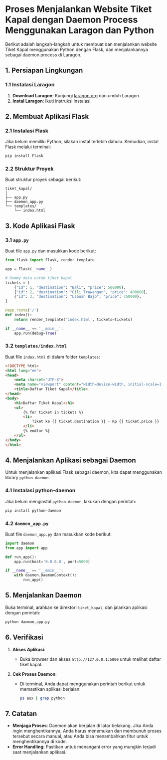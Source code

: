 # Proses Menjalankan Website Tiket Kapal dengan Daemon Process Menggunakan Laragon dan Python

Berikut adalah langkah-langkah untuk membuat dan menjalankan website Tiket Kapal menggunakan Python dengan Flask, dan menjalankannya sebagai daemon process di Laragon.

## 1. Persiapan Lingkungan

### 1.1 Instalasi Laragon

1. **Download Laragon**: Kunjungi [laragon.org](https://laragon.org) dan unduh Laragon.
2. **Instal Laragon**: Ikuti instruksi instalasi.

## 2. Membuat Aplikasi Flask

### 2.1 Instalasi Flask

Jika belum memiliki Python, silakan instal terlebih dahulu. Kemudian, instal Flask melalui terminal:

```bash
pip install Flask
```

### 2.2 Struktur Proyek

Buat struktur proyek sebagai berikut:

```
tiket_kapal/
│
├── app.py
├── daemon_app.py
└── templates/
    └── index.html
```

## 3. Kode Aplikasi Flask

### 3.1 `app.py`

Buat file `app.py` dan masukkan kode berikut:

```python
from flask import Flask, render_template

app = Flask(__name__)

# Dummy data untuk tiket kapal
tickets = [
    {"id": 1, "destination": "Bali", "price": 500000},
    {"id": 2, "destination": "Gili Trawangan", "price": 400000},
    {"id": 3, "destination": "Labuan Bajo", "price": 750000},
]

@app.route('/')
def index():
    return render_template('index.html', tickets=tickets)

if __name__ == '__main__':
    app.run(debug=True)
```

### 3.2 `templates/index.html`

Buat file `index.html` di dalam folder `templates`:

```html
<!DOCTYPE html>
<html lang="en">
<head>
    <meta charset="UTF-8">
    <meta name="viewport" content="width=device-width, initial-scale=1.0">
    <title>Daftar Tiket Kapal</title>
</head>
<body>
    <h1>Daftar Tiket Kapal</h1>
    <ul>
        {% for ticket in tickets %}
        <li>
            Tiket ke {{ ticket.destination }} - Rp {{ ticket.price }}
        </li>
        {% endfor %}
    </ul>
</body>
</html>
```

## 4. Menjalankan Aplikasi sebagai Daemon

Untuk menjalankan aplikasi Flask sebagai daemon, kita dapat menggunakan library `python-daemon`.

### 4.1 Instalasi python-daemon

Jika belum menginstal `python-daemon`, lakukan dengan perintah:

```bash
pip install python-daemon
```

### 4.2 `daemon_app.py`

Buat file `daemon_app.py` dan masukkan kode berikut:

```python
import daemon
from app import app

def run_app():
    app.run(host='0.0.0.0', port=5000)

if __name__ == '__main__':
    with daemon.DaemonContext():
        run_app()
```

## 5. Menjalankan Daemon

Buka terminal, arahkan ke direktori `tiket_kapal`, dan jalankan aplikasi dengan perintah:

```bash
python daemon_app.py
```

## 6. Verifikasi

1. **Akses Aplikasi**:
   - Buka browser dan akses `http://127.0.0.1:5000` untuk melihat daftar tiket kapal.

2. **Cek Proses Daemon**:
   - Di terminal, Anda dapat menggunakan perintah berikut untuk memastikan aplikasi berjalan:
     ```bash
     ps aux | grep python
     ```

## 7. Catatan

- **Menjaga Proses**: Daemon akan berjalan di latar belakang. Jika Anda ingin menghentikannya, Anda harus menemukan dan membunuh proses tersebut secara manual, atau Anda bisa menambahkan fitur untuk menghentikannya di kode.
- **Error Handling**: Pastikan untuk menangani error yang mungkin terjadi saat menjalankan aplikasi.
```

